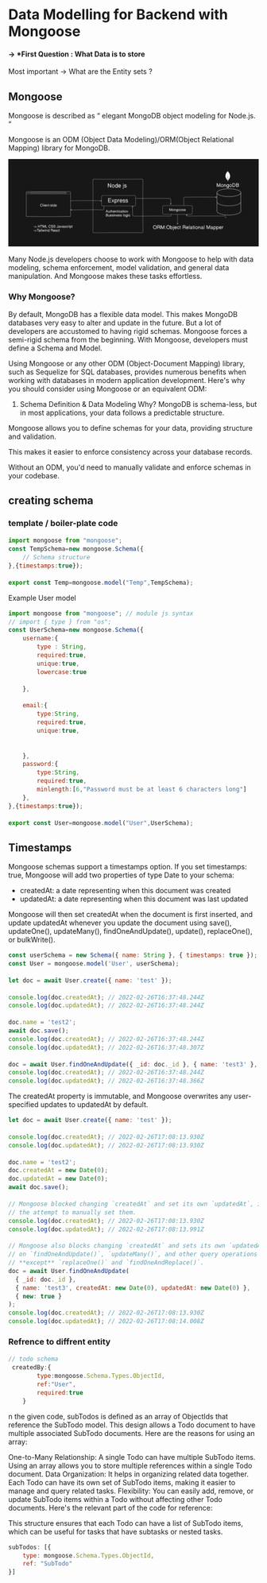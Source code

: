 # Data Modelling for Backend with Mongoose 

#### -> *First Question : What Data is to store 
Most important -> What are the Entity sets ?

## Mongoose 


Mongoose is described as “
elegant MongoDB object modeling for Node.js.
”

Mongoose is an ODM (Object Data Modeling)/ORM(Object Relational Mapping) library for MongoDB.


 ![alt text](/img/image-9.png)



 Many Node.js developers choose to work with Mongoose to help with data modeling, schema enforcement, model validation, and general data manipulation. And Mongoose makes these tasks effortless.

 ### Why Mongoose?
By default, MongoDB has a flexible data model. This makes MongoDB databases very easy to alter and update in the future. But a lot of developers are accustomed to having rigid schemas.
Mongoose forces a semi-rigid schema from the beginning. With Mongoose, developers must define a Schema and Model.


Using Mongoose or any other ODM (Object-Document Mapping) library, such as Sequelize for SQL databases, provides numerous benefits when working with databases in modern application development. Here's why you should consider using Mongoose or an equivalent ODM:

1. Schema Definition & Data Modeling
Why? MongoDB is schema-less, but in most applications, your data follows a predictable structure.

Mongoose allows you to define schemas for your data, providing structure and validation.

This makes it easier to enforce consistency across your database records.

Without an ODM, you'd need to manually validate and enforce schemas in your codebase.

## creating schema

### template / boiler-plate code 
```js
import mongoose from "mongoose";
const TempSchema=new mongoose.Schema({
    // Schema structure 
},{timestamps:true});

export const Temp=mongoose.model("Temp",TempSchema);
```


Example User model 
```js
import mongoose from "mongoose"; // module js syntax
// import { type } from "os";
const UserSchema=new mongoose.Schema({
    username:{
        type : String,
        required:true,
        unique:true,
        lowercase:true

    },

    email:{
        type:String,
        required:true,
        unique:true,
        

    },
    password:{
        type:String,
        required:true,
        minlength:[6,"Password must be at least 6 characters long"]
    },
},{timestamps:true});

export const User=mongoose.model("User",UserSchema);


```
## Timestamps 
Mongoose schemas support a timestamps option. If you set timestamps: true, Mongoose will add two properties of type Date to your schema:

- createdAt: a date representing when this document was created
- updatedAt: a date representing when this document was last updated

Mongoose will then set createdAt when the document is first inserted, and update updatedAt whenever you update the document using save(), updateOne(), updateMany(), findOneAndUpdate(), update(), replaceOne(), or bulkWrite().

```js
const userSchema = new Schema({ name: String }, { timestamps: true });
const User = mongoose.model('User', userSchema);

let doc = await User.create({ name: 'test' });

console.log(doc.createdAt); // 2022-02-26T16:37:48.244Z
console.log(doc.updatedAt); // 2022-02-26T16:37:48.244Z

doc.name = 'test2';
await doc.save();
console.log(doc.createdAt); // 2022-02-26T16:37:48.244Z
console.log(doc.updatedAt); // 2022-02-26T16:37:48.307Z

doc = await User.findOneAndUpdate({ _id: doc._id }, { name: 'test3' }, { new: true });
console.log(doc.createdAt); // 2022-02-26T16:37:48.244Z
console.log(doc.updatedAt); // 2022-02-26T16:37:48.366Z
```
The createdAt property is immutable, and Mongoose overwrites any user-specified updates to updatedAt by default.

```js
let doc = await User.create({ name: 'test' });

console.log(doc.createdAt); // 2022-02-26T17:08:13.930Z
console.log(doc.updatedAt); // 2022-02-26T17:08:13.930Z

doc.name = 'test2';
doc.createdAt = new Date(0);
doc.updatedAt = new Date(0);
await doc.save();

// Mongoose blocked changing `createdAt` and set its own `updatedAt`, ignoring
// the attempt to manually set them.
console.log(doc.createdAt); // 2022-02-26T17:08:13.930Z
console.log(doc.updatedAt); // 2022-02-26T17:08:13.991Z

// Mongoose also blocks changing `createdAt` and sets its own `updatedAt`
// on `findOneAndUpdate()`, `updateMany()`, and other query operations
// **except** `replaceOne()` and `findOneAndReplace()`.
doc = await User.findOneAndUpdate(
  { _id: doc._id },
  { name: 'test3', createdAt: new Date(0), updatedAt: new Date(0) },
  { new: true }
);
console.log(doc.createdAt); // 2022-02-26T17:08:13.930Z
console.log(doc.updatedAt); // 2022-02-26T17:08:14.008Z
```

### Refrence to diffrent entity 
```js
// todo schema 
 createdBy:{
        type:mongoose.Schema.Types.ObjectId,
        ref:"User",
        required:true
    }
```

n the given code, subTodos is defined as an array of ObjectIds that reference the SubTodo model. This design allows a Todo document to have multiple associated SubTodo documents. Here are the reasons for using an array:

One-to-Many Relationship: A single Todo can have multiple SubTodo items. Using an array allows you to store multiple references within a single Todo document.
Data Organization: It helps in organizing related data together. Each Todo can have its own set of SubTodo items, making it easier to manage and query related tasks.
Flexibility: You can easily add, remove, or update SubTodo items within a Todo without affecting other Todo documents.
Here's the relevant part of the code for reference:

This structure ensures that each Todo can have a list of SubTodo items, which can be useful for tasks that have subtasks or nested tasks.

```js
subTodos: [{
    type: mongoose.Schema.Types.ObjectId,
    ref: "SubTodo"
}]
```